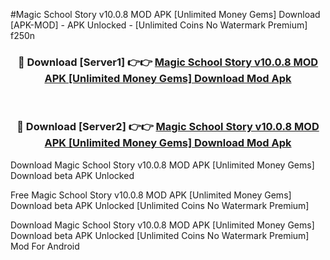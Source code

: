 #Magic School Story v10.0.8 MOD APK [Unlimited Money Gems] Download [APK-MOD] - APK Unlocked - [Unlimited Coins No Watermark Premium] f250n



<div align="center">

<h3>🔴 Download [Server1] 👉👉 <a href="https://momento.my/?title=Magic_School_Story_v10.0.8_MOD_APK_[Unlimited_Money_Gems]_Download">Magic School Story v10.0.8 MOD APK [Unlimited Money Gems] Download Mod Apk</a></h3><br>

<h3>🔴 Download [Server2] 👉👉 <a href="https://momento.my/?title=Magic_School_Story_v10.0.8_MOD_APK_[Unlimited_Money_Gems]_Download">Magic School Story v10.0.8 MOD APK [Unlimited Money Gems] Download Mod Apk</a></h3>
</div>



Download Magic School Story v10.0.8 MOD APK [Unlimited Money Gems] Download beta APK Unlocked

Free Magic School Story v10.0.8 MOD APK [Unlimited Money Gems] Download beta APK Unlocked [Unlimited Coins No Watermark Premium]

Download Magic School Story v10.0.8 MOD APK [Unlimited Money Gems] Download beta APK Unlocked [Unlimited Coins No Watermark Premium] Mod For Android
